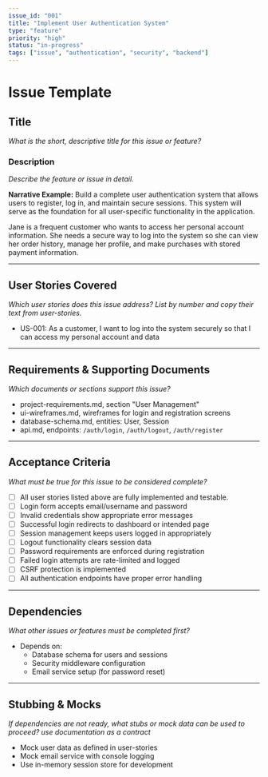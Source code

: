 ```yaml
---
issue_id: "001"
title: "Implement User Authentication System"
type: "feature"
priority: "high"
status: "in-progress"
tags: ["issue", "authentication", "security", "backend"]
---
```


# Issue Template

## Title
_What is the short, descriptive title for this issue or feature?_

### Description
_Describe the feature or issue in detail._

**Narrative Example:**
Build a complete user authentication system that allows users to register, log in, and maintain secure sessions. This system will serve as the foundation for all user-specific functionality in the application.

Jane is a frequent customer who wants to access her personal account information. She needs a secure way to log into the system so she can view her order history, manage her profile, and make purchases with stored payment information.

---

## User Stories Covered
_Which user stories does this issue address? List by number and copy their text from user-stories._

- US-001: As a customer, I want to log into the system securely so that I can access my personal account and data

---

## Requirements & Supporting Documents
_Which documents or sections support this issue?_
- project-requirements.md, section "User Management"
- ui-wireframes.md, wireframes for login and registration screens
- database-schema.md, entities: User, Session
- api.md, endpoints: `/auth/login`, `/auth/logout`, `/auth/register`

---

## Acceptance Criteria
_What must be true for this issue to be considered complete?_
- [ ] All user stories listed above are fully implemented and testable.
- [ ] Login form accepts email/username and password
- [ ] Invalid credentials show appropriate error messages
- [ ] Successful login redirects to dashboard or intended page
- [ ] Session management keeps users logged in appropriately
- [ ] Logout functionality clears session data
- [ ] Password requirements are enforced during registration
- [ ] Failed login attempts are rate-limited and logged
- [ ] CSRF protection is implemented
- [ ] All authentication endpoints have proper error handling

---

## Dependencies
_What other issues or features must be completed first?_
- Depends on:
  - Database schema for users and sessions
  - Security middleware configuration
  - Email service setup (for password reset)

---

## Stubbing & Mocks
_If dependencies are not ready, what stubs or mock data can be used to proceed? use documentation as a contract_
- Mock user data as defined in user-stories
- Mock email service with console logging
- Use in-memory session store for development